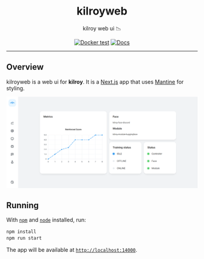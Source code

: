 <h1 align="center">kilroyweb</h1>

<div align="center">

kilroy web ui 📉

[![Docker test](https://github.com/kilroybot/kilroyweb/actions/workflows/test-docker.yaml/badge.svg)](https://github.com/kilroybot/kilroyweb/actions/workflows/test-docker.yaml)
[![Docs](https://github.com/kilroybot/kilroyweb/actions/workflows/docs.yaml/badge.svg)](https://github.com/kilroybot/kilroyweb/actions/workflows/docs.yaml)

</div>

---

## Overview

kilroyweb is a web ui for **kilroy**.
It is a
[Next.js](https://nextjs.org)
app that uses
[Mantine](https://mantine.dev)
for styling.

![Home page](docs/docs/assets/home.png)


## Running

With [`npm`](https://www.npmjs.com) and [`node`](https://nodejs.org) installed,
run:

```bash
npm install
npm run start
```

The app will be available at
[`http://localhost:14000`](http://localhost:14000).
